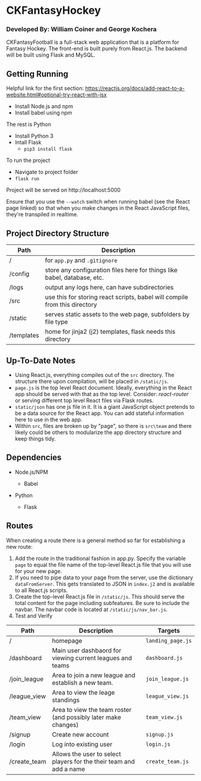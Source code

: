 # CKFantasyHockey
### Developed By: William Coiner and George Kochera

CKFantasyFootball is a full-stack web application that is a platform for Fantasy Hockey. The front-end is built purely from React.js. The backend will be built using Flask and MySQL.

## Getting Running

Helpful link for the first section: https://reactjs.org/docs/add-react-to-a-website.html#optional-try-react-with-jsx
* Install Node.js and npm
* Install babel using npm 

The rest is Python
* Install Python 3
* Intall Flask
  * `pip3 install flask`

To run the project
* Navigate to project folder
* `flask run`

Project will be served on http://localhost:5000

Ensure that you use the `--watch` switch when running babel (see the React page linked) so that when you make changes in the React JavaScript files, they're transpiled in realtime.

## Project Directory Structure

Path | Description
-----|------------
/ | for `app.py` and `.gitignore`
/config | store any configuration files here for things like babel, database, etc.
/logs | output any logs here, can have subdirectories
/src | use this for storing react scripts, babel will compile from this directory
/static | serves static assets to the web page, subfolders by file type
/templates | home for jinja2 (j2) templates, flask needs this directory

## Up-To-Date Notes

- Using React.js, everything compiles out of the `src` directory. The structure there upon compilation, will be placed in `/static/js`.
- `page.js` is the top level React document. Ideally, everything in the React app should be served with that as the top level. Consider: *react-router* or serving different top level React files via Flask routes.
- `static/json` has one js file in it. It is a giant JavaScript object pretends to be a data source for the React app. You can add stateful information here to use in the web app.
- Within `src`, files are broken up by "page", so there is `src\team` and there likely could be others to modularize the app directory structure and keep things tidy.
  
## Dependencies

- Node.js/NPM
  - Babel
  
- Python
  - Flask

## Routes

When creating a route there is a general method so far for establishing a new route:
1. Add the route in the traditional fashion in app.py. Specify the variable `page` to equal the file name of the top-level React.js file that you will use for your new page.
2. If you need to pipe data to your page from the server, use the dictionary `dataFromServer`. This gets translated to JSON in `index.j2` and is available to all React.js scripts.
3. Create the top-level React.js file in `/static/js`. This should serve the total content for the page including subfeatures. Be sure to include the navbar. The navbar code is located at `/static/js/nav_bar.js`.
4. Test and Verify

Path | Description | Targets
-----|-------------|---------
/ | homepage | `landing_page.js`
/dashboard | Main user dashbaord for viewing current leagues and teams | `dashboard.js`
/join_league | Area to join a new league and establish a new team. | `join_league.js`
/league_view | Area to view the leage standings | `league_view.js`
/team_view | Area to view the team roster (and possibly later make changes) | `team_view.js`
/signup | Create new account | `signup.js`
/login | Log into existing user | `login.js`
/create_team | Allows the user to select players for the their team and add a name | `create_team.js`

